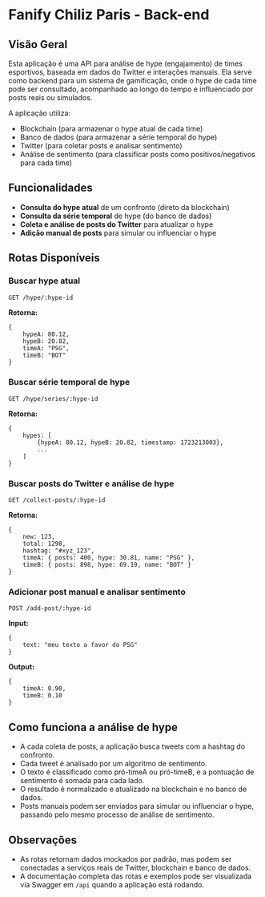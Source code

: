 # Fanify Chiliz Paris - Back-end

## Visão Geral

Esta aplicação é uma API para análise de hype (engajamento) de times esportivos, baseada em dados do Twitter e interações manuais. Ela serve como backend para um sistema de gamificação, onde o hype de cada time pode ser consultado, acompanhado ao longo do tempo e influenciado por posts reais ou simulados.

A aplicação utiliza:
- Blockchain (para armazenar o hype atual de cada time)
- Banco de dados (para armazenar a série temporal do hype)
- Twitter (para coletar posts e analisar sentimento)
- Análise de sentimento (para classificar posts como positivos/negativos para cada time)

## Funcionalidades

- **Consulta do hype atual** de um confronto (direto da blockchain)
- **Consulta da série temporal** de hype (do banco de dados)
- **Coleta e análise de posts do Twitter** para atualizar o hype
- **Adição manual de posts** para simular ou influenciar o hype

## Rotas Disponíveis

### Buscar hype atual
`GET /hype/:hype-id`

**Retorna:**
```
{
    hypeA: 80.12,
    hypeB: 20.82,
    timeA: "PSG",
    timeB: "BOT"
}
```

### Buscar série temporal de hype
`GET /hype/series/:hype-id`

**Retorna:**
```
{
    hypes: [
        {hypeA: 80.12, hypeB: 20.82, timestamp: 1723213003},
        ...
    ]
}
```

### Buscar posts do Twitter e análise de hype
`GET /collect-posts/:hype-id`

**Retorna:**
```
{
    new: 123,
    total: 1298,
    hashtag: "#xyz_123",
    timeA: { posts: 400, hype: 30.81, name: "PSG" },
    timeB: { posts: 898, hype: 69.19, name: "BOT" }
}
```

### Adicionar post manual e analisar sentimento
`POST /add-post/:hype-id`

**Input:**
```
{
    text: "meu texto a favor do PSG"
}
```
**Output:**
```
{
    timeA: 0.90,
    timeB: 0.10
}
```

## Como funciona a análise de hype
- A cada coleta de posts, a aplicação busca tweets com a hashtag do confronto.
- Cada tweet é analisado por um algoritmo de sentimento.
- O texto é classificado como pró-timeA ou pró-timeB, e a pontuação de sentimento é somada para cada lado.
- O resultado é normalizado e atualizado na blockchain e no banco de dados.
- Posts manuais podem ser enviados para simular ou influenciar o hype, passando pelo mesmo processo de análise de sentimento.

## Observações
- As rotas retornam dados mockados por padrão, mas podem ser conectadas a serviços reais de Twitter, blockchain e banco de dados.
- A documentação completa das rotas e exemplos pode ser visualizada via Swagger em `/api` quando a aplicação está rodando.